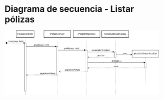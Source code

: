 # Diagrama de secuencia - Listar pólizas

![Diagrama de secuencia - Listar pólizas](../images/diagramas-de-secuencia/polizas-index.png)